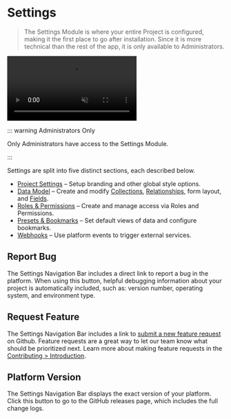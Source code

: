 # Settings

> The Settings Module is where your entire Project is configured, making it the first place to go after installation.
> Since it is more technical than the rest of the app, it is only available to Administrators.

<video autoplay muted loop controls>
<source src="https://cdn.directus.io/docs/v9/app-guide/settings/settings-20220308A/settings-20220308A.mp4" type="video/mp4" />
</video>

::: warning Administrators Only

Only Administrators have access to the Settings Module.

:::

Settings are split into five distinct sections, each described below.

- [Project Settings](/configuration/project-settings) – Setup branding and other global style options.
- [Data Model](/configuration/data-model) – Create and modify [Collections](/getting-started/glossary/#collections),
  [Relationships](/getting-started/glossary/#relationships), form layout, and
  [Fields](/getting-started/glossary/#fields).
- [Roles & Permissions](/configuration/users-roles-permissions) – Create and manage access via Roles and Permissions.
- [Presets & Bookmarks](/configuration/presets-bookmarks) – Set default views of data and configure bookmarks.
- [Webhooks](/configuration/webhooks) – Use platform events to trigger external services.

## Report Bug

The Settings Navigation Bar includes a direct link to report a bug in the platform. When using this button, helpful
debugging information about your project is automatically included, such as: version number, operating system, and
environment type.

## Request Feature

The Settings Navigation Bar includes a link to
[submit a new feature request](https://github.com/directus/directus/discussions/new) on Github. Feature requests are a
great way to let our team know what should be prioritized next. Learn more about making feature requests in the
[Contributing > Introduction](/contributing/introduction/#feature-requests).

## Platform Version

The Settings Navigation Bar displays the exact version of your platform. Click this button to go to the GitHub releases
page, which includes the full change logs.
